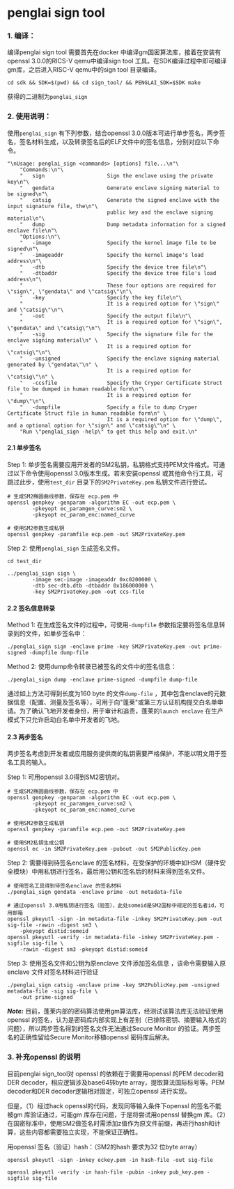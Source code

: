 # penglai sign tool

### 1. 编译：

编译penglai sign tool 需要首先在docker 中编译gm国密算法库，接着在安装有openssl 3.0.0的RICS-V qemu中编译sign tool 工具。在SDK编译过程中即可编译gm库，之后进入RISC-V qemu中的sign tool 目录编译。

```
cd sdk && SDK=$(pwd) && cd sign_tool/ && PENGLAI_SDK=$SDK make
```

获得的二进制为`penglai_sign`



### 2. 使用说明：

使用`penglai_sign` 有下列参数，结合openssl 3.0.0版本可进行单步签名，两步签名，签名材料生成，以及转录签名后的ELF文件中的签名信息，分别对应以下命令。

```
"\nUsage: penglai_sign <commands> [options] file...\n"\
    "Commands:\n"\
    "   sign                    Sign the enclave using the private key\n"\
    "   gendata                 Generate enclave signing material to be signed\n"\
    "   catsig                  Generate the signed enclave with the input signature file, the\n"\
    "                           public key and the enclave signing material\n"\
    "   dump                    Dump metadata information for a signed enclave file\n"\
    "Options:\n"\
    "   -image                  Specify the kernel image file to be signed\n"\
    "   -imageaddr              Specify the kernel image's load address\n"\
    "   -dtb                    Specify the device tree file\n"\
    "   -dtbaddr                Specify the device tree file's load address\n"\
    "                           These four options are required for \"sign\", \"gendata\" and \"catsig\"\n"\
    "   -key                    Specify the key file\n"\
    "                           It is a required option for \"sign\" and \"catsig\"\n"\
    "   -out                    Specify the output file\n"\
    "                           It is a required option for \"sign\", \"gendata\" and \"catsig\"\n"\
    "   -sig                    Specify the signature file for the enclave signing material\n" \
    "                           It is a required option for \"catsig\"\n"\
    "   -unsigned               Specify the enclave signing material generated by \"gendata\"\n" \
    "                           It is a required option for \"catsig\"\n" \
    "   -ccsfile                Specify the Cryper Certificate Struct file to be dumped in human readable form\n"\
    "                           It is a required option for \"dump\"\n"\
    "   -dumpfile               Specify a file to dump Cryper Certificate Struct file in human readable form\n" \
    "                           It is a required option for \"dump\", and a optional option for \"sign\" and \"catsig\"\n" \
    "Run \"penglai_sign -help\" to get this help and exit.\n"
```

#### 2.1 单步签名

Step 1: 单步签名需要应用开发者的SM2私钥，私钥格式支持PEM文件格式。可通过以下命令使用openssl 3.0版本生成。若未安装openssl 或其他命令行工具，可跳过此步，使用`test_dir` 目录下的`SM2PrivateKey.pem` 私钥文件进行尝试。

```
# 生成SM2椭圆曲线参数，保存在 ecp.pem 中
openssl genpkey -genparam -algorithm EC -out ecp.pem \
        -pkeyopt ec_paramgen_curve:sm2 \
        -pkeyopt ec_param_enc:named_curve

# 使用SM2参数生成私钥
openssl genpkey -paramfile ecp.pem -out SM2PrivateKey.pem
```

Step 2: 使用`penglai_sign` 生成签名文件。

```
cd test_dir

../penglai_sign sign \
        -image sec-image -imageaddr 0xc0200000 \
        -dtb sec-dtb.dtb -dtbaddr 0x186000000 \
        -key SM2PrivateKey.pem -out ccs-file
```

#### 2.2 签名信息转录

Method 1: 在生成签名文件的过程中，可使用`-dumpfile` 参数指定要将签名信息转录到的文件，如单步签名中：

```
./penglai_sign sign -enclave prime -key SM2PrivateKey.pem -out prime-signed -dumpfile dump-file
```

Method 2: 使用dump命令转录已被签名的文件中的签名信息：

```
./penglai_sign dump -enclave prime-signed -dumpfile dump-file
```

通过如上方法可得到长度为160 byte 的文件`dump-file` ，其中包含enclave的元数据信息（配置、测量及签名等），可用于向"蓬莱"或第三方认证机构提交白名单申请。为了确认飞地开发者身份，用于审计和追责，蓬莱的`launch enclave` 在生产模式下只允许启动白名单中开发者的飞地。

#### 2.3 两步签名

两步签名考虑到开发者或应用服务提供商的私钥需要严格保护，不能以明文用于签名工具的输入。

Step 1: 可用openssl 3.0得到SM2密钥对。

```
# 生成SM2椭圆曲线参数，保存在 ecp.pem 中
openssl genpkey -genparam -algorithm EC -out ecp.pem \
        -pkeyopt ec_paramgen_curve:sm2 \
        -pkeyopt ec_param_enc:named_curve

# 使用SM2参数生成私钥
openssl genpkey -paramfile ecp.pem -out SM2PrivateKey.pem

# 使用SM2私钥生成公钥
openssl ec -in SM2PrivateKey.pem -pubout -out SM2PublicKey.pem
```
Step 2: 需要得到待签名enclave 的签名材料，在受保护的环境中如HSM（硬件安全模块）中用私钥进行签名，最后用公钥和签名后的材料来得到签名文件。
```
# 使用签名工具得到待签名enclave 的签名材料
./penglai_sign gendata -enclave prime -out metadata-file

# 通过openssl 3.0用私钥进行签名（验签），此处someid是SM2国标中规定的签名者id，可用邮箱
openssl pkeyutl -sign -in metadata-file -inkey SM2PrivateKey.pem -out sig-file -rawin -digest sm3 \
    -pkeyopt distid:someid
openssl pkeyutl -verify -in metadata-file -inkey SM2PrivateKey.pem -sigfile sig-file \
    -rawin -digest sm3 -pkeyopt distid:someid
```

Step 3: 使用签名文件和公钥为原enclave 文件添加签名信息 ，该命令需要输入原enclave 文件对签名材料进行验证

```
./penglai_sign catsig -enclave prime -key SM2PublicKey.pem -unsigned metadata-file -sig sig-file \
    -out prime-signed
```

***Note:*** 目前，蓬莱内部的密码算法使用gm算法库，经测试该算法库无法验证使用openssl 的签名，认为是密码库内部实现上有差别（已排除密钥、摘要输入格式的问题），所以两步签名得到的签名文件无法通过Secure Monitor 的验证。两步签名的正确性留给Secure Monitor移植openssl 密码库后解决。



### 3. 补充openssl 的说明

目前penglai sign_tool对 openssl 的依赖在于需要用openssl 的PEM decoder和DER decoder，相应逻辑涉及base64转byte array，提取算法国际标号等。PEM decoder和DER decoder逻辑相对固定，可独立openssl 进行实现。

但是，（1）经过hack openssl的代码，发现同等输入条件下openssl 的签名不能被gm 库验证通过，可能gm 库存在问题，于是将尝试用openssl 替换gm 库。（2）在国密标准中，使用SM2做签名时需添加z值作为原文件前缀，再进行hash和计算，这些内容都需要独立实现，不能保证正确性。

用openssl 签名（验证）hash：（SM2的hash 要求为32 位byte array）

```
openssl pkeyutl -sign -inkey eckey.pem -in hash-file -out sig-file

openssl pkeyutl -verify -in hash-file -pubin -inkey pub_key.pem -sigfile sig-file
```

